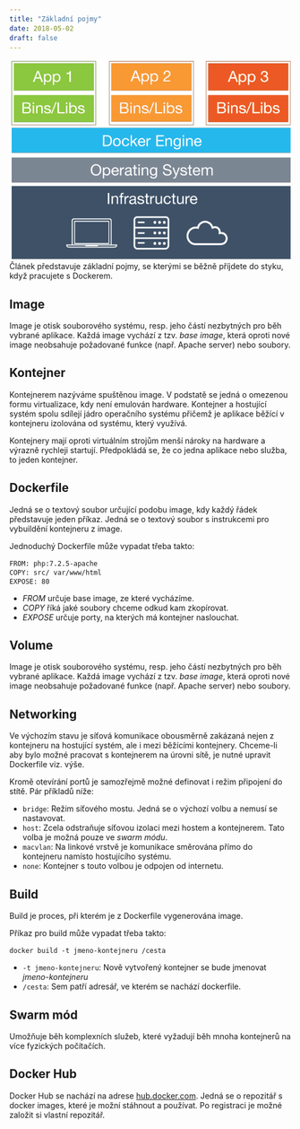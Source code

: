 ```yaml
---
title: "Základní pojmy"
date: 2018-05-02
draft: false
---
```


![Schema vystihující fungování Dockeru](docker-schema.png)
Článek představuje základní pojmy, se kterými se běžně příjdete do styku, když pracujete s Dockerem.

## Image
Image je otisk souborového systému, resp. jeho částí nezbytných pro běh vybrané aplikace. Každá image vychází z tzv. *base image*, která oproti nové image neobsahuje požadované funkce (např. Apache server) nebo soubory.

## Kontejner
Kontejnerem nazýváme spuštěnou image. V podstatě se jedná o omezenou formu virtualizace, kdy není emulován hardware. Kontejner a hostující systém spolu sdílejí jádro operačního systému přičemž je aplikace běžící v kontejneru izolována od systému, který využívá.

Kontejnery mají oproti virtuálním strojům menší nároky na hardware a výrazně rychleji startují. Předpokládá se, že co jedna aplikace nebo služba, to jeden kontejner.

## Dockerfile
Jedná se o textový soubor určující podobu image, kdy každý řádek představuje jeden příkaz.
Jedná se o textový soubor s instrukcemi pro vybuildění kontejneru z image.

Jednoduchý Dockerfile může vypadat třeba takto:
```
FROM: php:7.2.5-apache
COPY: src/ var/www/html
EXPOSE: 80
```

- *FROM* určuje base image, ze které vycházíme.
- *COPY* říká jaké soubory chceme odkud kam zkopírovat.
- *EXPOSE* určuje porty, na kterých má kontejner naslouchat.

## Volume
Image je otisk souborového systému, resp. jeho částí nezbytných pro běh vybrané aplikace. Každá image vychází z tzv. *base image*, která oproti nové image neobsahuje požadované funkce (např. Apache server) nebo soubory.

## Networking
Ve výchozím stavu je síťová komunikace obousměrně zakázaná nejen z kontejneru na hostující systém, ale i mezi běžícími kontejnery. Chceme-li aby bylo možné pracovat s kontejnerem na úrovni sítě, je nutné upravit Dockerfile viz. výše.

Kromě otevírání portů je samozřejmě možné definovat i režim připojení do stítě. Pár příkladů níže:

- `bridge`: Režim síťového mostu. Jedná se o výchozí volbu a nemusí se nastavovat.
- `host`: Zcela odstraňuje síťovou izolaci mezi hostem a kontejnerem. Tato volba je možná pouze ve *swarm módu*.
- `macvlan`: Na linkové vrstvě je komunikace směrována přímo do kontejneru namísto hostujícího systému.
- `none`: Kontejner s touto volbou je odpojen od internetu.

## Build
Build je proces, při kterém je z Dockerfile vygenerována image.

Příkaz pro build může vypadat třeba takto:
```
docker build -t jmeno-kontejneru /cesta
```

- `-t jmeno-kontejneru`: Nově vytvořený kontejner se bude jmenovat *jmeno-kontejneru*
- `/cesta`: Sem patří adresář, ve kterém se nachází dockerfile.

## Swarm mód
Umožňuje běh komplexních služeb, které vyžadují běh mnoha kontejnerů na více fyzických počítačích.

## Docker Hub
Docker Hub se nachází na adrese [hub.docker.com](https://hub.docker.com/). Jedná se o repozitář s docker images, které je možní stáhnout a používat. Po registraci je možné založit si vlastní repozitář.

